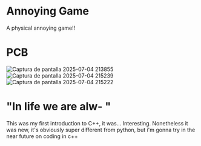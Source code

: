 # Annoying Game
A physical annoying game!!

# PCB
![Captura de pantalla 2025-07-04 213855](https://github.com/user-attachments/assets/6415ef33-b777-405a-91b8-d74f1c42665c)
![Captura de pantalla 2025-07-04 215239](https://github.com/user-attachments/assets/b766ddfb-c79e-4b9f-bb73-b99159da1737)
![Captura de pantalla 2025-07-04 215222](https://github.com/user-attachments/assets/f371a900-2b79-4164-897b-19f65dfe7a0a)

# "In life we are alw- " 

This was my first introduction to C++, it was... Interesting.
Nonetheless it was new, it's obviously super different from python, but i'm gonna try in the near future on coding in c++ 
